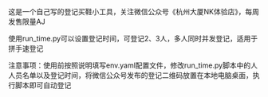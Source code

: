 这是一个自己写的登记买鞋小工具，关注微信公众号《杭州大厦NK体验店》，每周发售限量AJ

使用run_time.py可以设置登记时间，可登记2、3人，多人同时并发登记，适用于拼手速登记

注意事项：使用前按照说明填写env.yaml配置文件，修改run_time.py脚本中的人人员名单以及登记时间，将微信公众号发布的登记二维码放置在本地电脑桌面，执行脚本即可自动登记
